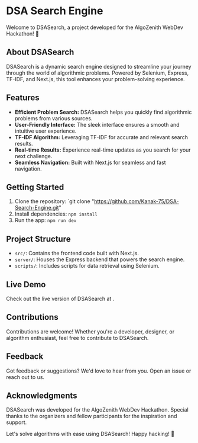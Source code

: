 #  DSA Search Engine

Welcome to DSASearch, a project developed for the AlgoZenith WebDev Hackathon! 🚀

## About DSASearch

DSASearch is a dynamic search engine designed to streamline your journey through the world of algorithmic problems. Powered by Selenium, Express, TF-IDF, and Next.js, this tool enhances your problem-solving experience.

## Features

- **Efficient Problem Search:** DSASearch helps you quickly find algorithmic problems from various sources.
- **User-Friendly Interface:** The sleek interface ensures a smooth and intuitive user experience.
- **TF-IDF Algorithm:** Leveraging TF-IDF for accurate and relevant search results.
- **Real-time Results:** Experience real-time updates as you search for your next challenge.
- **Seamless Navigation:** Built with Next.js for seamless and fast navigation.

## Getting Started

1. Clone the repository: `git clone "https://github.com/Kanak-75/DSA-Search-Engine.git"
2. Install dependencies: `npm install`
3. Run the app: `npm run dev`

## Project Structure

- `src/`: Contains the frontend code built with Next.js.
- `server/`: Houses the Express backend that powers the search engine.
- `scripts/`: Includes scripts for data retrieval using Selenium.

## Live Demo

Check out the live version of DSASearch at []().

## Contributions

Contributions are welcome! Whether you're a developer, designer, or algorithm enthusiast, feel free to contribute to DSASearch.

## Feedback

Got feedback or suggestions? We'd love to hear from you. Open an issue or reach out to us.

## Acknowledgments

DSASearch was developed for the AlgoZenith WebDev Hackathon. Special thanks to the organizers and fellow participants for the inspiration and support.

Let's solve algorithms with ease using DSASearch! Happy hacking! 🌟
